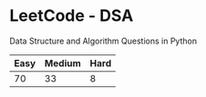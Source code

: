 # LeetCode - DSA

Data Structure and Algorithm Questions in Python

| Easy   |  Medium  | Hard |
|--------|----------|------|
|   70   |    33    |  8   |
